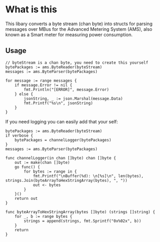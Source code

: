 What is this
============


This libary converts a byte stream (chan byte) into structs for parsing messages over MBus for the Advanced Metering System (AMS), also known as a Smart meter for measuring power consumption.


Usage
-----

    // byteStream is a chan byte, you need to create this yourself
    bytePackages := ams.ByteReader(byteStream)
    messages := ams.ByteParser(bytePackages)

    for message := range messages {
        if message.Error != nil {
            fmt.Println("[ERROR]", message.Error)
        } else {
            jsonString, _ := json.Marshal(message.Data)
            fmt.Printf("%s\n", jsonString)
        }
    }

If you need logging you can easily add that your self:

    bytePackages := ams.ByteReader(byteStream)
    if verbose {
        bytePackages = channelLogger(bytePackages)
    }
    messages := ams.ByteParser(bytePackages)

    func channelLogger(in chan []byte) chan []byte {
        out := make(chan []byte)
        go func() {
            for bytes := range in {
                fmt.Printf("\nBuffer(%d): \n[%s]\n", len(bytes), strings.Join(byteArrayToHexStringArray(bytes), ", "))
                out <- bytes
            }
        }()
        return out
    }

    func byteArrayToHexStringArray(bytes []byte) (strings []string) {
        for _, b := range bytes {
            strings = append(strings, fmt.Sprintf("0x%02x", b))
        }
        return
    }



